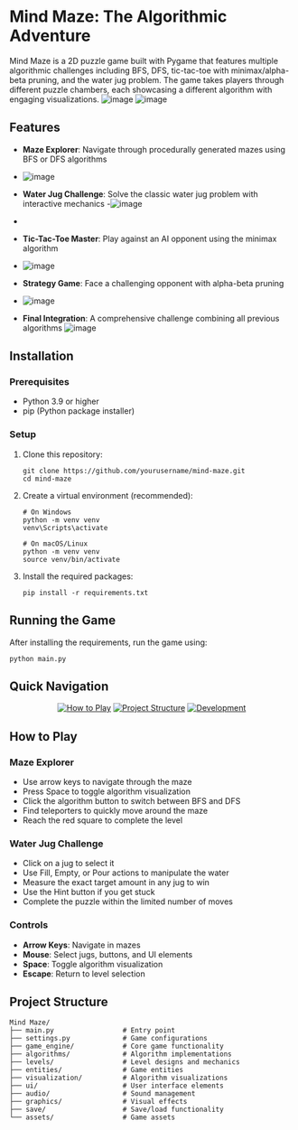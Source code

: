 # Mind Maze: The Algorithmic Adventure

Mind Maze is a 2D puzzle game built with Pygame that features multiple algorithmic challenges including BFS, DFS, tic-tac-toe with minimax/alpha-beta pruning, and the water jug problem. The game takes players through different puzzle chambers, each showcasing a different algorithm with engaging visualizations.
![image](https://github.com/user-attachments/assets/84320fb4-867e-498a-a6da-0f15042cf685)
![image](https://github.com/user-attachments/assets/20d5d7f9-560e-4a4b-b6f6-9f05b8e2fd2a)

## Features

- **Maze Explorer**: Navigate through procedurally generated mazes using BFS or DFS algorithms
- ![image](https://github.com/user-attachments/assets/97a6788d-ca28-4ff6-8efb-0451ae2afc59)

- **Water Jug Challenge**: Solve the classic water jug problem with interactive mechanics -![image](https://github.com/user-attachments/assets/5652b4c9-7cc6-4b51-8bb5-86610ff93cb2)

-
- **Tic-Tac-Toe Master**: Play against an AI opponent using the minimax algorithm
- ![image](https://github.com/user-attachments/assets/a8d9f5a5-1cdd-4f6c-90ba-a2d0806438b3)

- **Strategy Game**: Face a challenging opponent with alpha-beta pruning
- ![image](https://github.com/user-attachments/assets/05a9b833-5895-42f4-872d-a2923aab92f1)

- **Final Integration**: A comprehensive challenge combining all previous algorithms
  ![image](https://github.com/user-attachments/assets/0054dc65-5798-4337-ad1a-5ebe37c269d5)

## Installation

### Prerequisites

- Python 3.9 or higher
- pip (Python package installer)

### Setup

1. Clone this repository:

   ```
   git clone https://github.com/yourusername/mind-maze.git
   cd mind-maze
   ```

2. Create a virtual environment (recommended):

   ```
   # On Windows
   python -m venv venv
   venv\Scripts\activate

   # On macOS/Linux
   python -m venv venv
   source venv/bin/activate
   ```

3. Install the required packages:
   ```
   pip install -r requirements.txt
   ```

## Running the Game

After installing the requirements, run the game using:

```
python main.py
```

## Quick Navigation

<div align="center">

[![How to Play](https://github.com/kolinabir/Mind-Maze--The-Algorithmic-Adventure/blob/main/how_to_play.mdx)](https://github.com/kolinabir/Mind-Maze--The-Algorithmic-Adventure/blob/main/how_to_play.mdx)
[![Project Structure](https://img.shields.io/badge/📁-Project_Structure-green)](#project-structure)
[![Development](https://img.shields.io/badge/🔧-Development-orange)](#development)

</div>

## How to Play

### Maze Explorer

- Use arrow keys to navigate through the maze
- Press Space to toggle algorithm visualization
- Click the algorithm button to switch between BFS and DFS
- Find teleporters to quickly move around the maze
- Reach the red square to complete the level

### Water Jug Challenge

- Click on a jug to select it
- Use Fill, Empty, or Pour actions to manipulate the water
- Measure the exact target amount in any jug to win
- Use the Hint button if you get stuck
- Complete the puzzle within the limited number of moves

### Controls

- **Arrow Keys**: Navigate in mazes
- **Mouse**: Select jugs, buttons, and UI elements
- **Space**: Toggle algorithm visualization
- **Escape**: Return to level selection

## Project Structure

```
Mind Maze/
├── main.py                 # Entry point
├── settings.py             # Game configurations
├── game_engine/            # Core game functionality
├── algorithms/             # Algorithm implementations
├── levels/                 # Level designs and mechanics
├── entities/               # Game entities
├── visualization/          # Algorithm visualizations
├── ui/                     # User interface elements
├── audio/                  # Sound management
├── graphics/               # Visual effects
├── save/                   # Save/load functionality
└── assets/                 # Game assets
```

